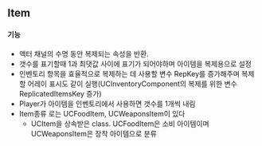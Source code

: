 ## Item
#### 기능 
   - 액터 채널의 수명 동안 복제되는 속성을 반환.
   - 갯수를 표기할때 1과 최댓값 사이에 표기가 되어야하며 아이템을 복제용으로 설정
   - 인벤토리 항목을 효율적으로 복제하는 데 사용할 변수 RepKey를 증가해주며 복제할 어레이 표시도 같이 실행(UCInventoryComponent의 복제를 위한 변수 ReplicatedItemsKey 증가)
   - Player가 아이템을 인벤토리에서 사용하면 갯수를 1개씩 내림
   - Item종류 로는 UCFoodItem, UCWeaponsItem이 있다
      * UCItem을 상속받은 class. UCFoodItem은 소비 아이템이며 UCWeaponsItem은 장착 아이템으로 분류

    

     
